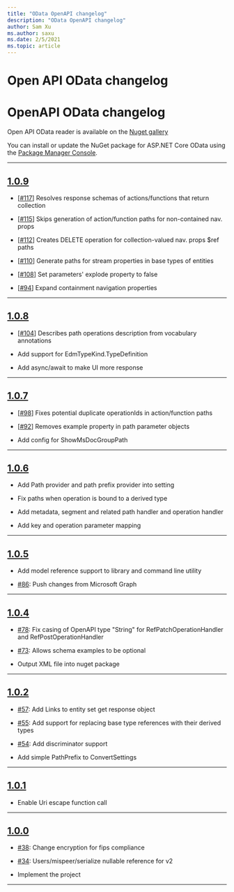 ```yaml
---
title: "OData OpenAPI changelog"
description: "OData OpenAPI changelog"
author: Sam Xu
ms.author: saxu
ms.date: 2/5/2021
ms.topic: article
---
```


# Open API  OData changelog

# OpenAPI OData changelog

Open API OData reader is available on the [Nuget gallery](https://www.nuget.org/packages/Microsoft.OpenApi.OData)

You can install or update the NuGet package for ASP.NET Core OData using the [Package Manager Console](https://docs.nuget.org/docs/start-here/using-the-package-manager-console).

---

## [1.0.9](https://www.nuget.org/packages/Microsoft.OpenApi.OData/1.0.9)
 
 * [[#117](https://github.com/microsoft/OpenAPI.NET.OData/pull/117)] Resolves response schemas of actions/functions that return collection
 
 * [[#115](https://github.com/microsoft/OpenAPI.NET.OData/pull/115)] Skips generation of action/function paths for non-contained nav. props

 * [[#112](https://github.com/microsoft/OpenAPI.NET.OData/pull/112)] Creates DELETE operation for collection-valued nav. props $ref paths

 * [[#110](https://github.com/microsoft/OpenAPI.NET.OData/pull/110)] Generate paths for stream properties in base types of entities

 * [[#108](https://github.com/microsoft/OpenAPI.NET.OData/pull/108)] Set parameters' explode property to false
 
 * [[#94](https://github.com/microsoft/OpenAPI.NET.OData/pull/94)] Expand containment navigation properties
 
---

## [1.0.8](https://www.nuget.org/packages/Microsoft.OpenApi.OData/1.0.8)
 
 * [[#104](https://github.com/microsoft/OpenAPI.NET.OData/pull/104)] Describes path operations description from vocabulary annotations
  
 * Add support for EdmTypeKind.TypeDefinition

 * Add async/await to make UI more response

---

## [1.0.7](https://www.nuget.org/packages/Microsoft.OpenApi.OData/1.0.7)

 * [[#98](https://github.com/microsoft/OpenAPI.NET.OData/pull/98)] Fixes potential duplicate operationIds in action/function paths
 
 * [[#92](https://github.com/microsoft/OpenAPI.NET.OData/pull/92)] Removes example property in path parameter objects
 
 * Add config for ShowMsDocGroupPath
 
 ---
 
## [1.0.6](https://www.nuget.org/packages/Microsoft.OpenApi.OData/1.0.6)

 * Add Path provider and path prefix provider into setting
 
 * Fix paths when operation is bound to a derived type
 
 * Add metadata, segment and related path handler and operation handler
 
 * Add key and operation parameter mapping
 
 ---

## [1.0.5](https://www.nuget.org/packages/Microsoft.OpenApi.OData/1.0.5)

 * Add model reference support to library and command line utility
 
 * [#86](https://github.com/microsoft/OpenAPI.NET.OData/pull/86): Push changes from Microsoft Graph
 
---

## [1.0.4](https://www.nuget.org/packages/Microsoft.OpenApi.OData/1.0.4)

 * [#78](https://github.com/microsoft/OpenAPI.NET.OData/pull/78): Fix casing of OpenAPI type "String" for RefPatchOperationHandler and RefPostOperationHandler 

 * [#73](https://github.com/microsoft/OpenAPI.NET.OData/pull/73): Allows schema examples to be optional

 * Output XML file into nuget package

 ---

## [1.0.2](https://www.nuget.org/packages/Microsoft.OpenApi.OData/1.0.2)

  * [#57](https://github.com/microsoft/OpenAPI.NET.OData/pull/57): Add Links to entity set get response object

  * [#55](https://github.com/microsoft/OpenAPI.NET.OData/pull/55): Add support for replacing base type references with their derived types

  * [#54](https://github.com/microsoft/OpenAPI.NET.OData/pull/54): Add discriminator support

  * Add simple PathPrefix to ConvertSettings

---

## [1.0.1](https://www.nuget.org/packages/Microsoft.OpenApi.OData/1.0.1)

* Enable Uri escape function call

---

## [1.0.0](https://www.nuget.org/packages/Microsoft.OpenApi.OData/1.0.0)

  * [#38](https://github.com/microsoft/OpenAPI.NET.OData/pull/38): Change encryption for fips compliance

  * [#34](https://github.com/microsoft/OpenAPI.NET.OData/pull/34): Users/mispeer/serialize nullable reference for v2

 * Implement the project

 --- 
